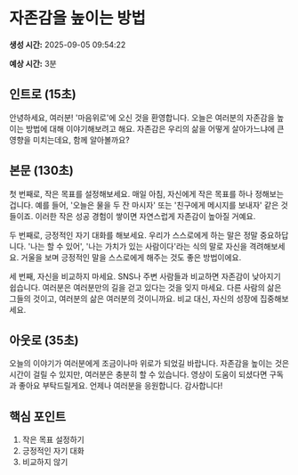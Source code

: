 # 자존감을 높이는 방법

**생성 시간:** 2025-09-05 09:54:22

**예상 시간:** 3분

## 인트로 (15초)
안녕하세요, 여러분! '마음위로'에 오신 것을 환영합니다. 오늘은 여러분의 자존감을 높이는 방법에 대해 이야기해보려고 해요. 자존감은 우리의 삶을 어떻게 살아가느냐에 큰 영향을 미치는데요, 함께 알아볼까요?

## 본문 (130초)
첫 번째로, 작은 목표를 설정해보세요. 매일 아침, 자신에게 작은 목표를 하나 정해보는 겁니다. 예를 들어, '오늘은 물을 두 잔 마시자' 또는 '친구에게 메시지를 보내자' 같은 것들이죠. 이러한 작은 성공 경험이 쌓이면 자연스럽게 자존감이 높아질 거예요.

두 번째로, 긍정적인 자기 대화를 해보세요. 우리가 스스로에게 하는 말은 정말 중요하답니다. '나는 할 수 있어', '나는 가치가 있는 사람이다'라는 식의 말로 자신을 격려해보세요. 거울을 보며 긍정적인 말을 스스로에게 해주는 것도 좋은 방법이에요.

세 번째, 자신을 비교하지 마세요. SNS나 주변 사람들과 비교하면 자존감이 낮아지기 쉽습니다. 여러분은 여러분만의 길을 걷고 있다는 것을 잊지 마세요. 다른 사람의 삶은 그들의 것이고, 여러분의 삶은 여러분의 것이니까요. 비교 대신, 자신의 성장에 집중해보세요.

## 아웃로 (35초)
오늘의 이야기가 여러분에게 조금이나마 위로가 되었길 바랍니다. 자존감을 높이는 것은 시간이 걸릴 수 있지만, 여러분은 충분히 할 수 있습니다. 영상이 도움이 되셨다면 구독과 좋아요 부탁드릴게요. 언제나 여러분을 응원합니다. 감사합니다!

## 핵심 포인트
1. 작은 목표 설정하기
2. 긍정적인 자기 대화
3. 비교하지 않기
